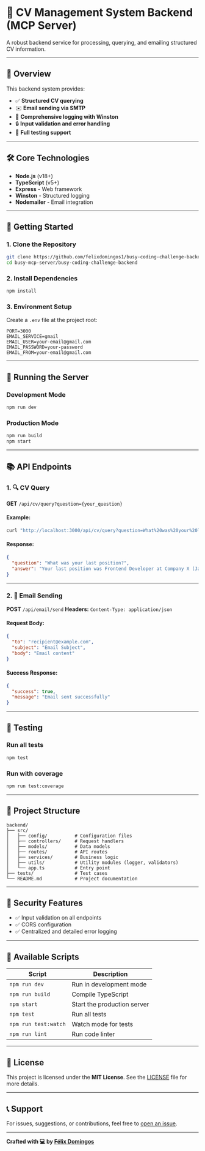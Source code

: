 
# 📄 CV Management System Backend (MCP Server)

A robust backend service for processing, querying, and emailing structured CV information.

---

## 📌 Overview

This backend system provides:

* ✅ **Structured CV querying**
* ✉️ **Email sending via SMTP**
* 🧾 **Comprehensive logging with Winston**
* 🔒 **Input validation and error handling**
* 🧪 **Full testing support**

---

## 🛠️ Core Technologies

* **Node.js** (v18+)
* **TypeScript** (v5+)
* **Express** - Web framework
* **Winston** - Structured logging
* **Nodemailer** - Email integration

---

## 🚀 Getting Started

### 1. Clone the Repository

```bash
git clone https://github.com/felixdomingos1/busy-coding-challenge-backend
cd busy-mcp-server/busy-coding-challenge-backend
```

### 2. Install Dependencies

```bash
npm install
```

### 3. Environment Setup

Create a `.env` file at the project root:

```env
PORT=3000
EMAIL_SERVICE=gmail
EMAIL_USER=your-email@gmail.com
EMAIL_PASSWORD=your-password
EMAIL_FROM=your-email@gmail.com
```

---

## 🏁 Running the Server

### Development Mode

```bash
npm run dev
```

### Production Mode

```bash
npm run build
npm start
```

---

## 📚 API Endpoints

### 1. 🔍 CV Query

**GET** `/api/cv/query?question={your_question}`

#### Example:

```bash
curl "http://localhost:3000/api/cv/query?question=What%20was%20your%20last%20position?"
```

#### Response:

```json
{
  "question": "What was your last position?",
  "answer": "Your last position was Frontend Developer at Company X (Jan 2020 - Present)"
}
```

---

### 2. 📧 Email Sending

**POST** `/api/email/send`
**Headers:** `Content-Type: application/json`

#### Request Body:

```json
{
  "to": "recipient@example.com",
  "subject": "Email Subject",
  "body": "Email content"
}
```

#### Success Response:

```json
{
  "success": true,
  "message": "Email sent successfully"
}
```

---

## 🧪 Testing

### Run all tests

```bash
npm test
```

### Run with coverage

```bash
npm run test:coverage
```

---

## 📂 Project Structure

```
backend/
├── src/
│   ├── config/          # Configuration files
│   ├── controllers/     # Request handlers
│   ├── models/          # Data models
│   ├── routes/          # API routes
│   ├── services/        # Business logic
│   ├── utils/           # Utility modules (logger, validators)
│   └── app.ts           # Entry point
├── tests/               # Test cases
└── README.md            # Project documentation
```

---

## 🔐 Security Features

* ✅ Input validation on all endpoints
* ✅ CORS configuration
* ✅ Centralized and detailed error logging

---

## 📜 Available Scripts

| Script               | Description                 |
| -------------------- | --------------------------- |
| `npm run dev`        | Run in development mode     |
| `npm run build`      | Compile TypeScript          |
| `npm start`          | Start the production server |
| `npm test`           | Run all tests               |
| `npm run test:watch` | Watch mode for tests        |
| `npm run lint`       | Run code linter             |

---

## 📝 License

This project is licensed under the **MIT License**.
See the [LICENSE](./LICENSE) file for more details.

---

## 📞 Support

For issues, suggestions, or contributions, feel free to [open an issue](https://github.com/felixdomingos1/busy-coding-challenge-backend/issues).

---

**Crafted with 💻 by [Félix Domingos](https://github.com/felixdomingos1)**
